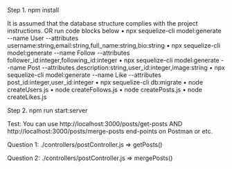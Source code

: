 Step 1. npm install

It is assumed that the database structure complies with the project instructions.
OR 
run code blocks below
• npx sequelize-cli model:generate --name User --attributes username:string,email:string,full_name:string,bio:string
• npx sequelize-cli model:generate --name Follow --attributes follower_id:integer,following_id:integer
• npx sequelize-cli model:generate --name Post --attributes description:string,user_id:integer,image:string
• npx sequelize-cli model:generate --name Like --attributes post_id:integer,user_id:integer
• npx sequelize-cli db:migrate
• node createUsers.js
• node createFollows.js
• node createPosts.js
• node createLikes.js

Step 2. npm run start:server

Test: You can use http://localhost:3000/posts/get-posts AND http://localhost:3000/posts/merge-posts end-points on Postman or etc.


Question 1: ./controllers/postController.js => getPosts()

Question 2: ./controllers/postController.js => mergePosts()